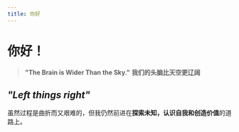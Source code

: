 ```yaml
---
title: 你好
---
```


# 你好！

>__"The Brain is Wider Than the Sky."__
> __我们的头脑比天空更辽阔__
   
## _"Left things right"_
虽然过程是曲折而又艰难的，但我仍然前进在**探索未知，认识自我和创造价值**的道路上。

